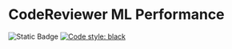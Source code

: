 # CodeReviewer ML Performance

![Static Badge](https://img.shields.io/badge/docs-available-orange?style=flat-square)
[![Code style: black](https://img.shields.io/badge/code%20style-black-000000.svg?style=flat-square)](https://github.com/psf/black)
